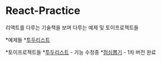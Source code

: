 # React-Practice
리액트를 다루는 기술책을 보며 다루는 예제 및 토이프로젝트들

*예제들
  *[투두리스트](https://becover.github.io/React-Practice/todo-app)

*토이프로젝트들
  *[투두리스트](https://becover.github.io/React-Practice/toy-todo) - 기능 수정중
  *[점심뽑기](https://becover.github.io/React-Practice/random-draw) - 1차 버전 완료
